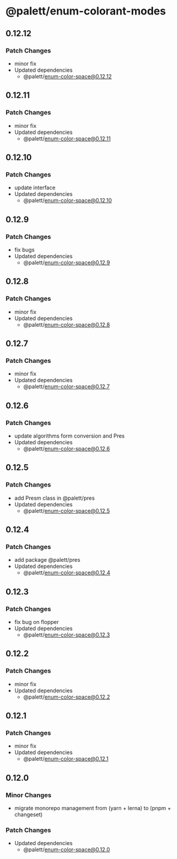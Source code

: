 # @palett/enum-colorant-modes

## 0.12.12

### Patch Changes

- minor fix
- Updated dependencies
  - @palett/enum-color-space@0.12.12

## 0.12.11

### Patch Changes

- minor fix
- Updated dependencies
  - @palett/enum-color-space@0.12.11

## 0.12.10

### Patch Changes

- update interface
- Updated dependencies
  - @palett/enum-color-space@0.12.10

## 0.12.9

### Patch Changes

- fix bugs
- Updated dependencies
  - @palett/enum-color-space@0.12.9

## 0.12.8

### Patch Changes

- minor fix
- Updated dependencies
  - @palett/enum-color-space@0.12.8

## 0.12.7

### Patch Changes

- minor fix
- Updated dependencies
  - @palett/enum-color-space@0.12.7

## 0.12.6

### Patch Changes

- update algorithms form conversion and Pres
- Updated dependencies
  - @palett/enum-color-space@0.12.6

## 0.12.5

### Patch Changes

- add Presm class in @palett/pres
- Updated dependencies
  - @palett/enum-color-space@0.12.5

## 0.12.4

### Patch Changes

- add package @palett/pres
- Updated dependencies
  - @palett/enum-color-space@0.12.4

## 0.12.3

### Patch Changes

- fix bug on flopper
- Updated dependencies
  - @palett/enum-color-space@0.12.3

## 0.12.2

### Patch Changes

- minor fix
- Updated dependencies
  - @palett/enum-color-space@0.12.2

## 0.12.1

### Patch Changes

- minor fix
- Updated dependencies
  - @palett/enum-color-space@0.12.1

## 0.12.0

### Minor Changes

- migrate monorepo management from (yarn + lerna) to (pnpm + changeset)

### Patch Changes

- Updated dependencies
  - @palett/enum-color-space@0.12.0

